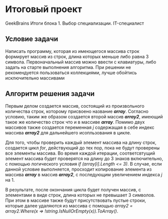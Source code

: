 # Итоговый проект
GeekBrains Итоги блока 1. Выбор специализации. IT-специалист
## Условие задачи
Написать программу, которая из имеющегося массива строк формирует массив из строк, длина которых меньше либо равна 3 символа.
Первоначальный массив можно ввести с клавиатуры, либо задать на старте выполнения алгоритма.
При решении не рекомендуется пользоваться коллекциями, лучше обойтись исключительно массивами

## Алгоритм решения задачи
Первым делом создается массив, состоящий из произвольного количества строк, которому присвоено название ***array***.
Согласно условию, таким же образом создается второй массив ***array2***, имеющий такое же количество строк что и в массиве ***array***.
Помимо двух массивов также создается переменная *j* содержащая в себе индекс массива ***array2*** для дальнейшего исопльзования в цикле.

Для того, чтобы проверить каждый элемент массива на длину строк, создается цикл *for*, действующий до тех пор, пока не будут проверены все элементы массива.
Во время каждой итерации, соответсвтущий элемент массива будет проверятся на длину до 3 знаков включительно, с помощью логического условия *if (array[i].Length <= 3)*.
В случае, если данной условие выполняется, просходит копирование элемента из массива ***array*** в массив ***array2***, c последующим увеличением индекса *j* на 1.

В результате, после окончания цикла будет получен массив, с элементами в виде строк, длина которых не превышает 3 символов.
При этом в массиве также будут присутствовать пустые строки, которые далее удаляются из массива с помощью *array2 = array2.Where(x => !string.IsNullOrEmpty(x)).ToArray()*.



